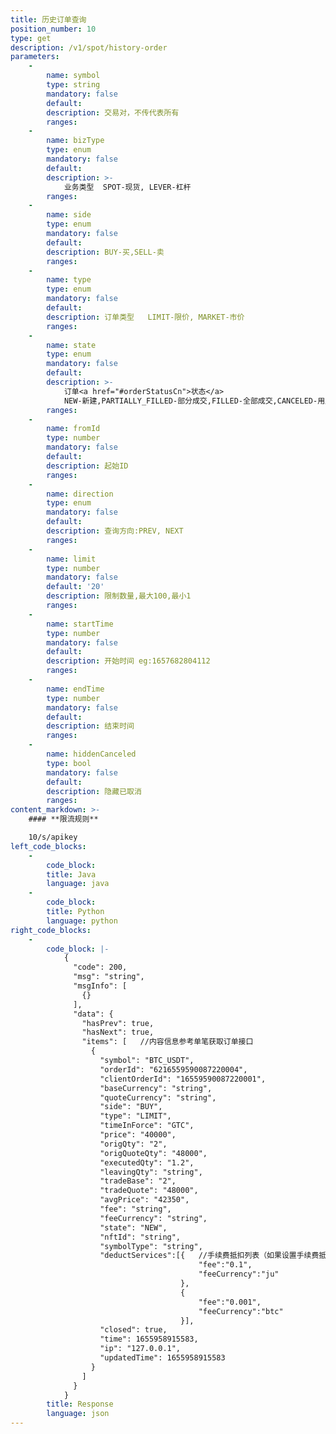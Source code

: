```yaml
---
title: 历史订单查询
position_number: 10
type: get
description: /v1/spot/history-order
parameters:
    -
        name: symbol
        type: string
        mandatory: false
        default:
        description: 交易对，不传代表所有
        ranges:
    -
        name: bizType
        type: enum
        mandatory: false
        default:
        description: >-
            业务类型  SPOT-现货, LEVER-杠杆
        ranges:
    -
        name: side
        type: enum
        mandatory: false
        default:
        description: BUY-买,SELL-卖
        ranges:
    -
        name: type
        type: enum
        mandatory: false
        default:
        description: 订单类型   LIMIT-限价, MARKET-市价
        ranges:
    -
        name: state
        type: enum
        mandatory: false
        default:
        description: >-
            订单<a href="#orderStatusCn">状态</a>
            NEW-新建,PARTIALLY_FILLED-部分成交,FILLED-全部成交,CANCELED-用户撤单,REJECTED-下单失败,EXPIRED-过期(time_in_force撤单或溢价撤单)
        ranges:
    -
        name: fromId
        type: number
        mandatory: false
        default:
        description: 起始ID
        ranges:
    -
        name: direction
        type: enum
        mandatory: false
        default:
        description: 查询方向:PREV, NEXT
        ranges:
    -
        name: limit
        type: number
        mandatory: false
        default: '20'
        description: 限制数量,最大100,最小1
        ranges:
    -
        name: startTime
        type: number
        mandatory: false
        default:
        description: 开始时间 eg:1657682804112
        ranges:
    -
        name: endTime
        type: number
        mandatory: false
        default:
        description: 结束时间
        ranges:
    -
        name: hiddenCanceled
        type: bool
        mandatory: false
        default:
        description: 隐藏已取消
        ranges:
content_markdown: >-
    #### **限流规则**

    10/s/apikey
left_code_blocks:
    -
        code_block:
        title: Java
        language: java
    -
        code_block:
        title: Python
        language: python
right_code_blocks:
    -
        code_block: |-
            {
              "code": 200,
              "msg": "string",
              "msgInfo": [
                {}
              ],
              "data": {
                "hasPrev": true,
                "hasNext": true,
                "items": [   //内容信息参考单笔获取订单接口
                  {
                    "symbol": "BTC_USDT",
                    "orderId": "6216559590087220004",
                    "clientOrderId": "16559590087220001",
                    "baseCurrency": "string",
                    "quoteCurrency": "string",
                    "side": "BUY",
                    "type": "LIMIT",
                    "timeInForce": "GTC",
                    "price": "40000",
                    "origQty": "2",
                    "origQuoteQty": "48000",
                    "executedQty": "1.2",
                    "leavingQty": "string",
                    "tradeBase": "2",
                    "tradeQuote": "48000",
                    "avgPrice": "42350",
                    "fee": "string",
                    "feeCurrency": "string",
                    "state": "NEW",
                    "nftId": "string",
                    "symbolType": "string",          
                    "deductServices":[{   //手续费抵扣列表（如果设置手续费抵扣并产生抵扣，使用该字段代表手续费，没有抵扣使用原有fee、feeCurrency字段代表手续费）
                                          "fee":"0.1",     
                                          "feeCurrency":"ju"
                                      },
                                      {   
                                          "fee":"0.001",
                                          "feeCurrency":"btc"
                                      }],
                    "closed": true,
                    "time": 1655958915583,
                    "ip": "127.0.0.1",
                    "updatedTime": 1655958915583
                  }
                ]
              }
            }
        title: Response
        language: json
---
```

